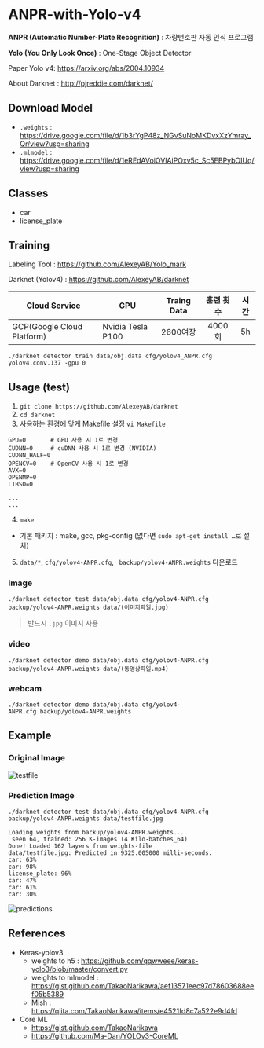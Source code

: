 # ANPR-with-Yolo-v4
**ANPR (Automatic Number-Plate Recognition)** : 차량번호판 자동 인식 프로그램

**Yolo (You Only Look Once)** : One-Stage Object Detector

Paper Yolo v4: https://arxiv.org/abs/2004.10934

About Darknet : http://pjreddie.com/darknet/

## Download Model
- `.weights` : https://drive.google.com/file/d/1b3rYgP48z_NGvSuNoMKDvxXzYmray_Qr/view?usp=sharing
- `.mlmodel` : https://drive.google.com/file/d/1eREdAVoiOVlAiPOxv5c_Sc5EBPybOIUq/view?usp=sharing

## Classes
- car
- license_plate

## Training 
Labeling Tool : https://github.com/AlexeyAB/Yolo_mark

Darknet (Yolov4) : https://github.com/AlexeyAB/darknet

|Cloud Service|GPU|Traing Data|훈련 횟수|시간|
|---|---|:---:|:---:|:---:|
|GCP(Google Cloud Platform)|Nvidia Tesla P100|2600여장|4000회|5h|

`./darknet detector train data/obj.data cfg/yolov4_ANPR.cfg yolov4.conv.137 -gpu 0`

## Usage (test)
1. `git clone https://github.com/AlexeyAB/darknet`
2. `cd darknet`
3. 사용하는 환경에 맞게 Makefile 설정  `vi Makefile`
```
GPU=0		# GPU 사용 시 1로 변경
CUDNN=0		# cuDNN 사용 시 1로 변경 (NVIDIA)
CUDNN_HALF=0
OPENCV=0	# OpenCV 사용 시 1로 변경
AVX=0
OPENMP=0
LIBSO=0

...
...
```
4. `make`
- 기본 패키지 : make, gcc, pkg-config (없다면 `sudo apt-get install …`로 설치)
  
5. `data/*`, `cfg/yolov4-ANPR.cfg`, ` backup/yolov4-ANPR.weights` 다운로드 

### image

`./darknet detector test data/obj.data cfg/yolov4-ANPR.cfg backup/yolov4-ANPR.weights data/(이미지파일.jpg)`

> 반드시 `.jpg` 이미지 사용 
### video
`./darknet detector demo data/obj.data cfg/yolov4-ANPR.cfg backup/yolov4-ANPR.weights data/(동영상파일.mp4)`

### webcam
`./darknet detector demo data/obj.data cfg/yolov4-ANPR.cfg backup/yolov4-ANPR.weights`


## Example
### Original Image
![testfile](https://user-images.githubusercontent.com/20153952/83719439-09da3780-a672-11ea-9143-2ce1d9f921f1.jpg)
### Prediction Image
`./darknet detector test data/obj.data cfg/yolov4-ANPR.cfg backup/yolov4-ANPR.weights data/testfile.jpg`
```
Loading weights from backup/yolov4-ANPR.weights...
 seen 64, trained: 256 K-images (4 Kilo-batches_64)
Done! Loaded 162 layers from weights-file
data/testfile.jpg: Predicted in 9325.005000 milli-seconds.
car: 63%
car: 98%
license_plate: 96%
car: 47%
car: 61%
car: 30%
```
![predictions](https://user-images.githubusercontent.com/20153952/83719443-0e9eeb80-a672-11ea-8771-761a175f48e6.jpg)



## References
- Keras-yolov3
  - weights to h5 : https://github.com/qqwweee/keras-yolo3/blob/master/convert.py
  - weights to mlmodel : https://gist.github.com/TakaoNarikawa/aef13571eec97d78603688eef05b5389
  - Mish : https://qiita.com/TakaoNarikawa/items/e4521fd8c7a522e9d4fd
- Core ML
  - https://gist.github.com/TakaoNarikawa
  - https://github.com/Ma-Dan/YOLOv3-CoreML

